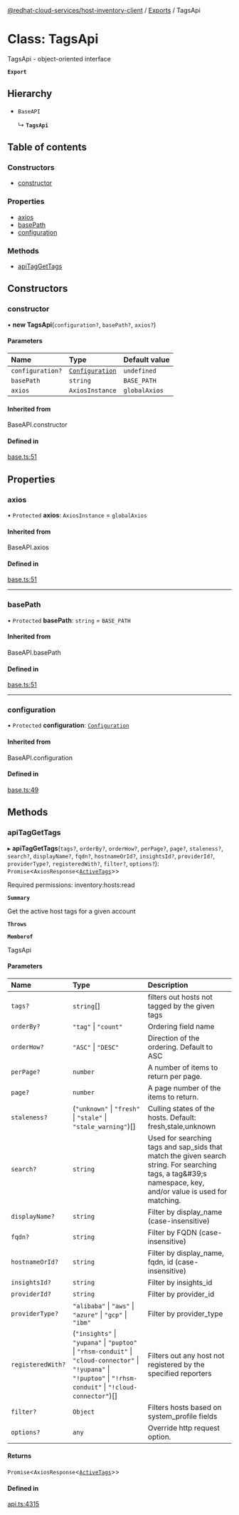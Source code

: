 [@redhat-cloud-services/host-inventory-client](../README.md) / [Exports](../modules.md) / TagsApi

# Class: TagsApi

TagsApi - object-oriented interface

**`Export`**

## Hierarchy

- `BaseAPI`

  ↳ **`TagsApi`**

## Table of contents

### Constructors

- [constructor](TagsApi.md#constructor)

### Properties

- [axios](TagsApi.md#axios)
- [basePath](TagsApi.md#basepath)
- [configuration](TagsApi.md#configuration)

### Methods

- [apiTagGetTags](TagsApi.md#apitaggettags)

## Constructors

### constructor

• **new TagsApi**(`configuration?`, `basePath?`, `axios?`)

#### Parameters

| Name | Type | Default value |
| :------ | :------ | :------ |
| `configuration?` | [`Configuration`](Configuration.md) | `undefined` |
| `basePath` | `string` | `BASE_PATH` |
| `axios` | `AxiosInstance` | `globalAxios` |

#### Inherited from

BaseAPI.constructor

#### Defined in

[base.ts:51](https://github.com/RedHatInsights/javascript-clients/blob/master/packages/host-inventory/base.ts#L51)

## Properties

### axios

• `Protected` **axios**: `AxiosInstance` = `globalAxios`

#### Inherited from

BaseAPI.axios

#### Defined in

[base.ts:51](https://github.com/RedHatInsights/javascript-clients/blob/master/packages/host-inventory/base.ts#L51)

___

### basePath

• `Protected` **basePath**: `string` = `BASE_PATH`

#### Inherited from

BaseAPI.basePath

#### Defined in

[base.ts:51](https://github.com/RedHatInsights/javascript-clients/blob/master/packages/host-inventory/base.ts#L51)

___

### configuration

• `Protected` **configuration**: [`Configuration`](Configuration.md)

#### Inherited from

BaseAPI.configuration

#### Defined in

[base.ts:49](https://github.com/RedHatInsights/javascript-clients/blob/master/packages/host-inventory/base.ts#L49)

## Methods

### apiTagGetTags

▸ **apiTagGetTags**(`tags?`, `orderBy?`, `orderHow?`, `perPage?`, `page?`, `staleness?`, `search?`, `displayName?`, `fqdn?`, `hostnameOrId?`, `insightsId?`, `providerId?`, `providerType?`, `registeredWith?`, `filter?`, `options?`): `Promise`<`AxiosResponse`<[`ActiveTags`](../interfaces/ActiveTags.md)\>\>

Required permissions: inventory:hosts:read

**`Summary`**

Get the active host tags for a given account

**`Throws`**

**`Memberof`**

TagsApi

#### Parameters

| Name | Type | Description |
| :------ | :------ | :------ |
| `tags?` | `string`[] | filters out hosts not tagged by the given tags |
| `orderBy?` | ``"tag"`` \| ``"count"`` | Ordering field name |
| `orderHow?` | ``"ASC"`` \| ``"DESC"`` | Direction of the ordering. Default to ASC |
| `perPage?` | `number` | A number of items to return per page. |
| `page?` | `number` | A page number of the items to return. |
| `staleness?` | (``"unknown"`` \| ``"fresh"`` \| ``"stale"`` \| ``"stale_warning"``)[] | Culling states of the hosts. Default: fresh,stale,unknown |
| `search?` | `string` | Used for searching tags and sap_sids that match the given search string. For searching tags, a tag\&#39;s namespace, key, and/or value is used for matching. |
| `displayName?` | `string` | Filter by display_name (case-insensitive) |
| `fqdn?` | `string` | Filter by FQDN (case-insensitive) |
| `hostnameOrId?` | `string` | Filter by display_name, fqdn, id (case-insensitive) |
| `insightsId?` | `string` | Filter by insights_id |
| `providerId?` | `string` | Filter by provider_id |
| `providerType?` | ``"alibaba"`` \| ``"aws"`` \| ``"azure"`` \| ``"gcp"`` \| ``"ibm"`` | Filter by provider_type |
| `registeredWith?` | (``"insights"`` \| ``"yupana"`` \| ``"puptoo"`` \| ``"rhsm-conduit"`` \| ``"cloud-connector"`` \| ``"!yupana"`` \| ``"!puptoo"`` \| ``"!rhsm-conduit"`` \| ``"!cloud-connector"``)[] | Filters out any host not registered by the specified reporters |
| `filter?` | `Object` | Filters hosts based on system_profile fields |
| `options?` | `any` | Override http request option. |

#### Returns

`Promise`<`AxiosResponse`<[`ActiveTags`](../interfaces/ActiveTags.md)\>\>

#### Defined in

[api.ts:4315](https://github.com/RedHatInsights/javascript-clients/blob/master/packages/host-inventory/api.ts#L4315)

